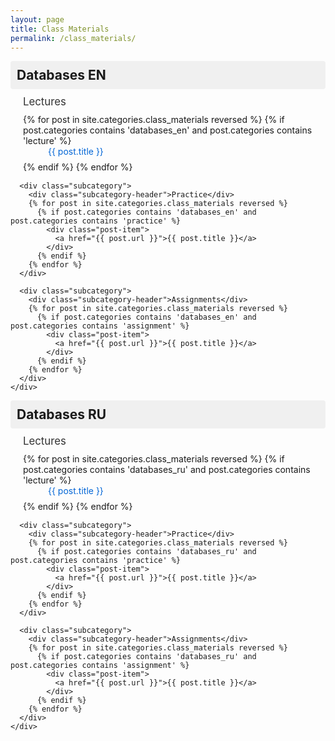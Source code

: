 ```yaml
---
layout: page
title: Class Materials
permalink: /class_materials/
---
```

<style>
.category-section {
  margin-bottom: 20px;
}

.category-header {
  cursor: pointer;
  padding: 10px;
  background-color: #f0f0f0;
  border-radius: 4px;
  margin-bottom: 10px;
}

.category-header h2 {
  margin: 0;
  font-size: 1.5em;
}

.subcategory {
  margin-left: 20px;
  margin-bottom: 15px;
}

.subcategory-header {
  font-size: 1.2em;
  margin-bottom: 10px;
  color: #333;
}

.post-item {
  margin-left: 40px;
  margin-bottom: 8px;
}

.post-item a {
  text-decoration: none;
  color: #0366d6;
}

.post-item a:hover {
  text-decoration: underline;
}

.collapsed {
  display: none;
}
</style>

<div id="materials-container">
  <!-- English Section -->
  <div class="category-section">
    <div class="category-header" onclick="toggleSection('en-content')">
      <h2>Databases EN</h2>
    </div>
    <div id="en-content">
      <div class="subcategory">
        <div class="subcategory-header">Lectures</div>
        {% for post in site.categories.class_materials reversed %}
          {% if post.categories contains 'databases_en' and post.categories contains 'lecture' %}
            <div class="post-item">
              <a href="{{ post.url }}">{{ post.title }}</a>
            </div>
          {% endif %}
        {% endfor %}
      </div>
      
      <div class="subcategory">
        <div class="subcategory-header">Practice</div>
        {% for post in site.categories.class_materials reversed %}
          {% if post.categories contains 'databases_en' and post.categories contains 'practice' %}
            <div class="post-item">
              <a href="{{ post.url }}">{{ post.title }}</a>
            </div>
          {% endif %}
        {% endfor %}
      </div>
      
      <div class="subcategory">
        <div class="subcategory-header">Assignments</div>
        {% for post in site.categories.class_materials reversed %}
          {% if post.categories contains 'databases_en' and post.categories contains 'assignment' %}
            <div class="post-item">
              <a href="{{ post.url }}">{{ post.title }}</a>
            </div>
          {% endif %}
        {% endfor %}
      </div>
    </div>
  </div>

  <!-- Russian Section -->
  <div class="category-section">
    <div class="category-header" onclick="toggleSection('ru-content')">
      <h2>Databases RU</h2>
    </div>
    <div id="ru-content">
      <div class="subcategory">
        <div class="subcategory-header">Lectures</div>
        {% for post in site.categories.class_materials reversed %}
          {% if post.categories contains 'databases_ru' and post.categories contains 'lecture' %}
            <div class="post-item">
              <a href="{{ post.url }}">{{ post.title }}</a>
            </div>
          {% endif %}
        {% endfor %}
      </div>
      
      <div class="subcategory">
        <div class="subcategory-header">Practice</div>
        {% for post in site.categories.class_materials reversed %}
          {% if post.categories contains 'databases_ru' and post.categories contains 'practice' %}
            <div class="post-item">
              <a href="{{ post.url }}">{{ post.title }}</a>
            </div>
          {% endif %}
        {% endfor %}
      </div>
      
      <div class="subcategory">
        <div class="subcategory-header">Assignments</div>
        {% for post in site.categories.class_materials reversed %}
          {% if post.categories contains 'databases_ru' and post.categories contains 'assignment' %}
            <div class="post-item">
              <a href="{{ post.url }}">{{ post.title }}</a>
            </div>
          {% endif %}
        {% endfor %}
      </div>
    </div>
  </div>
</div>

<script>
function toggleSection(sectionId) {
  const content = document.getElementById(sectionId);
  content.classList.toggle('collapsed');
}

// Initialize all sections as collapsed
document.addEventListener('DOMContentLoaded', function() {
  const sections = ['en-content', 'ru-content'];
  sections.forEach(section => {
    document.getElementById(section).classList.add('collapsed');
  });
});
</script>